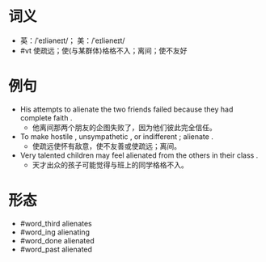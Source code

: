 # 词义
- 英：/ˈeɪliəneɪt/； 美：/ˈeɪliəneɪt/
- #vt 使疏远；使(与某群体)格格不入；离间；使不友好
# 例句
- His attempts to alienate the two friends failed because they had complete faith .
	- 他离间那两个朋友的企图失败了，因为他们彼此完全信任。
- To make hostile , unsympathetic , or indifferent ; alienate .
	- 使疏远使怀有敌意，使不友善或使疏远；离间。
- Very talented children may feel alienated from the others in their class .
	- 天才出众的孩子可能觉得与班上的同学格格不入。
# 形态
- #word_third alienates
- #word_ing alienating
- #word_done alienated
- #word_past alienated
